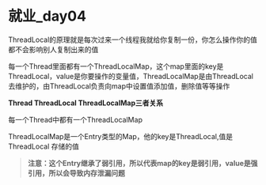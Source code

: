 # 就业_day04

ThreadLocal的原理就是每次过来一个线程我就给你复制一份，你怎么操作你的值都不会影响别人复制出来的值

每一个Thread里面都有一个ThreadLocalMap，这个map里面的key是ThreadLocal，value是你要操作的变量值，ThreadLocalMap是由ThreadLocal去维护的，由ThreadLocal负责向map中设置值添加值，删除值等等操作



**Thread ThreadLocal ThreadLocalMap三者关系**

每一个Thread中都有一个ThreadLocalMap

ThreadLocalMap是一个Entry类型的Map，他的key是ThreadLocal,值是ThreadLocal 存储的值

> **注意：这个Entry继承了弱引用，所以代表map的key是弱引用，value是强引用，所以会导致内存泄漏问题**